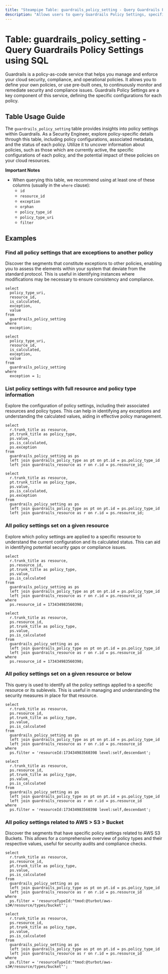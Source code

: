 ```yaml
---
title: "Steampipe Table: guardrails_policy_setting - Query Guardrails Policy Settings using SQL"
description: "Allows users to query Guardrails Policy Settings, specifically providing insights into policy configurations and their associated metadata."
---
```


# Table: guardrails_policy_setting - Query Guardrails Policy Settings using SQL

Guardrails is a policy-as-code service that helps you manage and enforce your cloud security, compliance, and operational policies. It allows you to define your own policies, or use pre-built ones, to continuously monitor and remediate security and compliance issues. Guardrails Policy Settings are a key component of this service, defining the specific configurations for each policy.

## Table Usage Guide

The `guardrails_policy_setting` table provides insights into policy settings within Guardrails. As a Security Engineer, explore policy-specific details through this table, including policy configurations, associated metadata, and the status of each policy. Utilize it to uncover information about policies, such as those which are currently active, the specific configurations of each policy, and the potential impact of these policies on your cloud resources.

**Important Notes**
- When querying this table, we recommend using at least one of these columns (usually in the `where` clause):
  - `id`
  - `resource_id`
  - `exception`
  - `orphan`
  - `policy_type_id`
  - `policy_type_uri`
  - `filter`

## Examples

### Find all policy settings that are exceptions to another policy
Discover the segments that constitute exceptions to other policies, enabling you to assess the elements within your system that deviate from the standard protocol. This is useful in identifying instances where modifications may be necessary to ensure consistency and compliance.

```sql+postgres
select
  policy_type_uri,
  resource_id,
  is_calculated,
  exception,
  value
from
  guardrails_policy_setting
where
  exception;
```

```sql+sqlite
select
  policy_type_uri,
  resource_id,
  is_calculated,
  exception,
  value
from
  guardrails_policy_setting
where
  exception = 1;
```

### List policy settings with full resource and policy type information
Explore the configuration of policy settings, including their associated resources and policy types. This can help in identifying any exceptions and understanding the calculated values, aiding in effective policy management.

```sql+postgres
select
  r.trunk_title as resource,
  pt.trunk_title as policy_type,
  ps.value,
  ps.is_calculated,
  ps.exception
from
  guardrails_policy_setting as ps
  left join guardrails_policy_type as pt on pt.id = ps.policy_type_id
  left join guardrails_resource as r on r.id = ps.resource_id;
```

```sql+sqlite
select
  r.trunk_title as resource,
  pt.trunk_title as policy_type,
  ps.value,
  ps.is_calculated,
  ps.exception
from
  guardrails_policy_setting as ps
  left join guardrails_policy_type as pt on pt.id = ps.policy_type_id
  left join guardrails_resource as r on r.id = ps.resource_id;
```

### All policy settings set on a given resource
Explore which policy settings are applied to a specific resource to understand the current configuration and its calculated status. This can aid in identifying potential security gaps or compliance issues.

```sql+postgres
select
  r.trunk_title as resource,
  ps.resource_id,
  pt.trunk_title as policy_type,
  ps.value,
  ps.is_calculated
from
  guardrails_policy_setting as ps
  left join guardrails_policy_type as pt on pt.id = ps.policy_type_id
  left join guardrails_resource as r on r.id = ps.resource_id
where
  ps.resource_id = 173434983560398;
```

```sql+sqlite
select
  r.trunk_title as resource,
  ps.resource_id,
  pt.trunk_title as policy_type,
  ps.value,
  ps.is_calculated
from
  guardrails_policy_setting as ps
  left join guardrails_policy_type as pt on pt.id = ps.policy_type_id
  left join guardrails_resource as r on r.id = ps.resource_id
where
  ps.resource_id = 173434983560398;
```

### All policy settings set on a given resource or below
This query is used to identify all the policy settings applied to a specific resource or its sublevels. This is useful in managing and understanding the security measures in place for that resource.

```sql+postgres
select
  r.trunk_title as resource,
  ps.resource_id,
  pt.trunk_title as policy_type,
  ps.value,
  ps.is_calculated
from
  guardrails_policy_setting as ps
  left join guardrails_policy_type as pt on pt.id = ps.policy_type_id
  left join guardrails_resource as r on r.id = ps.resource_id
where
  ps.filter = 'resourceId:173434983560398 level:self,descendant';
```

```sql+sqlite
select
  r.trunk_title as resource,
  ps.resource_id,
  pt.trunk_title as policy_type,
  ps.value,
  ps.is_calculated
from
  guardrails_policy_setting as ps
  left join guardrails_policy_type as pt on pt.id = ps.policy_type_id
  left join guardrails_resource as r on r.id = ps.resource_id
where
  ps.filter = 'resourceId:173434983560398 level:self,descendant';
```

### All policy settings related to AWS > S3 > Bucket
Discover the segments that have specific policy settings related to AWS S3 Buckets. This allows for a comprehensive overview of policy types and their respective values, useful for security audits and compliance checks.

```sql+postgres
select
  r.trunk_title as resource,
  ps.resource_id,
  pt.trunk_title as policy_type,
  ps.value,
  ps.is_calculated
from
  guardrails_policy_setting as ps
  left join guardrails_policy_type as pt on pt.id = ps.policy_type_id
  left join guardrails_resource as r on r.id = ps.resource_id
where
  ps.filter = 'resourceTypeId:"tmod:@turbot/aws-s3#/resource/types/bucket"';
```

```sql+sqlite
select
  r.trunk_title as resource,
  ps.resource_id,
  pt.trunk_title as policy_type,
  ps.value,
  ps.is_calculated
from
  guardrails_policy_setting as ps
  left join guardrails_policy_type as pt on pt.id = ps.policy_type_id
  left join guardrails_resource as r on r.id = ps.resource_id
where
  ps.filter = 'resourceTypeId:"tmod:@turbot/aws-s3#/resource/types/bucket"';
```